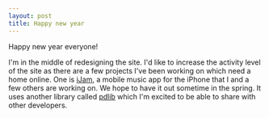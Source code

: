```yaml
---
layout: post
title: Happy new year
---
```


Happy new year everyone!

I'm in the middle of redesigning the site. I'd like to increase the activity
level of the site as there are a few projects I've been working on 
which need a home online. One is [iJam](/projects/ijam), a 
mobile music app for the iPhone that I and a
few others are working on. We hope to have it out sometime in the spring. It 
uses another library called [pdlib](/projects/pdlib) which I'm excited to be
able to share with other developers.